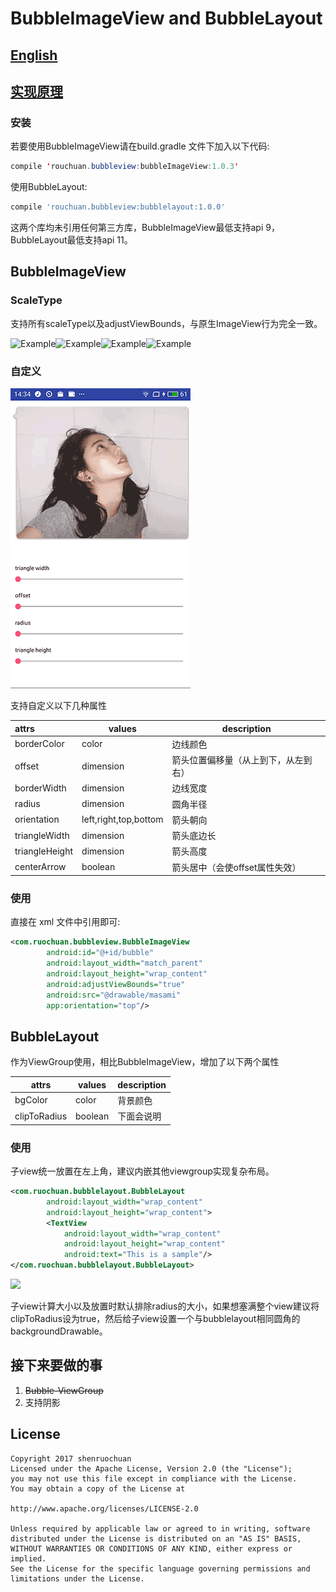 BubbleImageView and BubbleLayout
======================
## [English](README_EN.md)
## [实现原理](http://www.jianshu.com/p/b18c90fdfe0e)

### 安装

若要使用BubbleImageView请在build.gradle 文件下加入以下代码:

```Java
compile 'rouchuan.bubbleview:bubbleImageView:1.0.3'
```

使用BubbleLayout:

```groovy
compile 'rouchuan.bubbleview:bubblelayout:1.0.0'
```

这两个库均未引用任何第三方库，BubbleImageView最低支持api 9，BubbleLayout最低支持api 11。

## BubbleImageView

### ScaleType

支持所有scaleType以及adjustViewBounds，与原生ImageView行为完全一致。

![Example](images/center_crop.jpg "working example")![Example](images/center_inside.jpg "working example")![Example](images/fit_xy.jpg "working example")![Example](images/fit_end.jpg "working example")

### 自定义

![](images/custom.gif)

支持自定义以下几种属性

| attrs          | values                | description        |
| :------------- | --------------------- | ------------------ |
| borderColor    | color                 | 边线颜色               |
| offset         | dimension             | 箭头位置偏移量（从上到下，从左到右） |
| borderWidth    | dimension             | 边线宽度               |
| radius         | dimension             | 圆角半径               |
| orientation    | left,right,top,bottom | 箭头朝向               |
| triangleWidth  | dimension             | 箭头底边长              |
| triangleHeight | dimension             | 箭头高度               |
| centerArrow    | boolean               | 箭头居中（会使offset属性失效） |



### 使用

直接在 xml 文件中引用即可:

```xml
<com.ruochuan.bubbleview.BubbleImageView
        android:id="@+id/bubble"
        android:layout_width="match_parent"
        android:layout_height="wrap_content"
        android:adjustViewBounds="true"
        android:src="@drawable/masami"
        app:orientation="top"/>
```



## BubbleLayout

作为ViewGroup使用，相比BubbleImageView，增加了以下两个属性

| attrs        | values  | description |
| ------------ | ------- | ----------- |
| bgColor      | color   | 背景颜色        |
| clipToRadius | boolean | 下面会说明       |



### 使用

子view统一放置在左上角，建议内嵌其他viewgroup实现复杂布局。

```xml
<com.ruochuan.bubblelayout.BubbleLayout
        android:layout_width="wrap_content"
        android:layout_height="wrap_content">
        <TextView
            android:layout_width="wrap_content"
            android:layout_height="wrap_content" 
            android:text="This is a sample"/>
</com.ruochuan.bubblelayout.BubbleLayout>
```

![](images/bubbleLayout.jpg)

子view计算大小以及放置时默认排除radius的大小，如果想塞满整个view建议将clipToRadius设为true，然后给子view设置一个与bubblelayout相同圆角的backgroundDrawable。

## 接下来要做的事

1. ~~Bubble-ViewGroup~~
2. 支持阴影

## License ##

    Copyright 2017 shenruochuan
    Licensed under the Apache License, Version 2.0 (the "License");
    you may not use this file except in compliance with the License.
    You may obtain a copy of the License at
    
    http://www.apache.org/licenses/LICENSE-2.0
    
    Unless required by applicable law or agreed to in writing, software
    distributed under the License is distributed on an "AS IS" BASIS,
    WITHOUT WARRANTIES OR CONDITIONS OF ANY KIND, either express or implied.
    See the License for the specific language governing permissions and
    limitations under the License.
